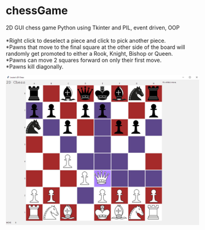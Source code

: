 # chessGame
2D GUI chess game Python using Tkinter and PIL, event driven, OOP
<br />
<br />
*Right click to deselect a piece and click to pick another piece.
<br />
*Pawns that move to the final square at the other side of the board will randomly get promoted to either a Rook, Knight, Bishop or Queen. 
<br />
*Pawns can move 2 squares forward on only their first move.
<br />
*Pawns kill diagonally.
<br />


![](https://github.com/fruffers/chessGame/blob/master/promote/game3.PNG)
